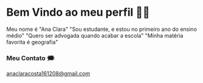 # Bem Vindo ao meu perfil 🎀🤪

Meu nome é "Ana Clara"
"Sou estudante, e estou no primeiro ano do ensino médio"
"Quero ser advogada quando acabar a escola"
"Minha matéria favorita é geografia"

### Meu Contato 🗯

anaclaracosta161208@gmail.com






<!--
**anaccpp/anaccpp** is a ✨ _special_ ✨ repository because its `README.md` (this file) appears on your GitHub profile.

Here are some ideas to get you started:

- 🔭 I’m currently working on ...
- 🌱 I’m currently learning ...
- 👯 I’m looking to collaborate on ...
- 🤔 I’m looking for help with ...
- 💬 Ask me about ...
- 📫 How to reach me: ...
- 😄 Pronouns: ...
- ⚡ Fun fact: ...
-->
